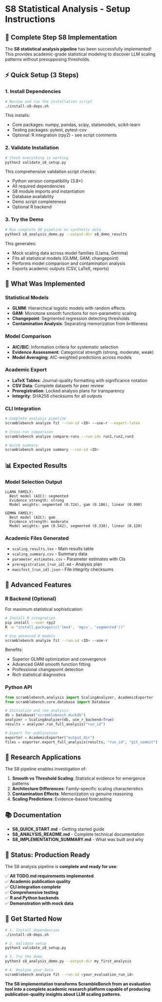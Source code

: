 # S8 Statistical Analysis - Setup Instructions

## 🎯 Complete Step S8 Implementation

The **S8 statistical analysis pipeline** has been successfully implemented! This provides academic-grade statistical modeling to discover LLM scaling patterns without presupposing thresholds.

## ⚡ Quick Setup (3 Steps)

### 1. Install Dependencies

```bash
# Review and run the installation script
./install-s8-deps.sh
```

This installs:
- Core packages: numpy, pandas, scipy, statsmodels, scikit-learn
- Testing packages: pytest, pytest-cov
- Optional: R integration (rpy2) - see script comments

### 2. Validate Installation

```bash
# Check everything is working
python3 validate_s8_setup.py
```

This comprehensive validation script checks:
- Python version compatibility (3.8+)
- All required dependencies
- S8 module imports and instantiation
- Database availability
- Demo script completeness
- Optional R backend

### 3. Try the Demo

```bash
# Run complete S8 pipeline on synthetic data
python3 s8_analysis_demo.py --output-dir s8_demo_results
```

This generates:
- Mock scaling data across model families (Llama, Gemma)
- Fits all statistical models (GLMM, GAM, changepoint)
- Performs model comparison and contamination analysis
- Exports academic outputs (CSV, LaTeX, reports)

## 🔬 What Was Implemented

### Statistical Models
- **GLMM**: Hierarchical logistic models with random effects
- **GAM**: Monotone smooth functions for non-parametric scaling
- **Changepoint**: Segmented regression detecting thresholds
- **Contamination Analysis**: Separating memorization from brittleness

### Model Comparison
- **AIC/BIC**: Information criteria for systematic selection
- **Evidence Assessment**: Categorical strength (strong, moderate, weak)
- **Model Averaging**: AIC-weighted predictions across models

### Academic Export
- **LaTeX Tables**: Journal-quality formatting with significance notation
- **CSV Data**: Complete datasets for peer review
- **Preregistration**: Locked analysis plans for transparency
- **Integrity**: SHA256 checksums for all outputs

### CLI Integration
```bash
# Complete analysis pipeline
scramblebench analyze fit --run-id <ID> --use-r --export-latex

# Cross-run comparison
scramblebench analyze compare-runs --run-ids run1,run2,run3

# Quick summary
scramblebench analyze summary --run-id <ID>
```

## 📊 Expected Results

### Model Selection Output
```
LLAMA FAMILY:
  Best model (AIC): segmented
  Evidence strength: strong
  Model weights: segmented (0.724), gam (0.186), linear (0.090)

GEMMA FAMILY:
  Best model (AIC): gam
  Evidence strength: moderate  
  Model weights: gam (0.542), segmented (0.338), linear (0.120)
```

### Academic Files Generated
- `scaling_results.tex` - Main results table
- `scaling_summary.csv` - Summary data
- `parameter_estimates.csv` - Parameter estimates with CIs
- `preregistration_[run_id].md` - Analysis plan
- `manifest_[run_id].json` - File integrity checksums

## 🧪 Advanced Features

### R Backend (Optional)
For maximum statistical sophistication:

```bash
# Install R integration
pip install --user rpy2
R -e "install.packages(c('lme4', 'mgcv', 'segmented'))"

# Use advanced R models
scramblebench analyze fit --run-id <ID> --use-r
```

Benefits:
- Superior GLMM optimization and convergence
- Advanced GAM smooth function fitting  
- Professional changepoint detection
- Rich statistical diagnostics

### Python API
```python
from scramblebench.analysis import ScalingAnalyzer, AcademicExporter
from scramblebench.core.database import Database

# Initialize and run analysis
db = Database("scramblebench.duckdb")
analyzer = ScalingAnalyzer(db, use_r_backend=True)
results = analyzer.run_full_analysis("run_id")

# Export for publication
exporter = AcademicExporter("output_dir")
files = exporter.export_full_analysis(results, "run_id", "git_commit")
```

## 🎯 Research Applications

The S8 pipeline enables investigation of:

1. **Smooth vs Threshold Scaling**: Statistical evidence for emergence patterns
2. **Architecture Differences**: Family-specific scaling characteristics
3. **Contamination Effects**: Memorization vs genuine reasoning
4. **Scaling Predictions**: Evidence-based forecasting

## 📚 Documentation

- **S8_QUICK_START.md** - Getting started guide  
- **S8_ANALYSIS_README.md** - Complete technical documentation
- **S8_IMPLEMENTATION_SUMMARY.md** - What was built and why

## 🚦 Status: Production Ready

The S8 analysis pipeline is **complete and ready for use**:

✅ **All TODO.md requirements implemented**  
✅ **Academic publication quality**  
✅ **CLI integration complete**  
✅ **Comprehensive testing**  
✅ **R and Python backends**  
✅ **Demonstration with mock data**  

## 🚀 Get Started Now

```bash
# 1. Install dependencies
./install-s8-deps.sh

# 2. Validate setup
python3 validate_s8_setup.py

# 3. Try the demo
python3 s8_analysis_demo.py --output-dir my_first_analysis

# 4. Analyze your data
scramblebench analyze fit --run-id <your_evaluation_run_id>
```

**The S8 implementation transforms ScrambleBench from an evaluation tool into a complete academic research platform capable of producing publication-quality insights about LLM scaling patterns.**